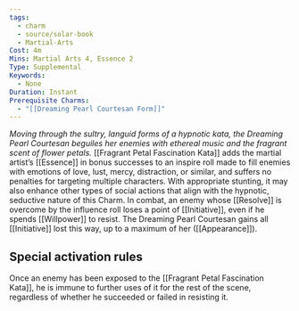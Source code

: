 ```yaml
---
tags:
  - charm
  - source/solar-book
  - Martial-Arts
Cost: 4m
Mins: Martial Arts 4, Essence 2
Type: Supplemental
Keywords:
  - None
Duration: Instant
Prerequisite Charms:
  - "[[Dreaming Pearl Courtesan Form]]"
---
```

*Moving through the sultry, languid forms of a hypnotic kata, the Dreaming Pearl Courtesan beguiles her enemies with ethereal music and the fragrant scent of flower petals.* 
[[Fragrant Petal Fascination Kata]] adds the martial artist’s [[Essence]] in bonus successes to an inspire roll made to fill enemies with emotions of love, lust, mercy, distraction, or similar, and suffers no penalties for targeting multiple characters. With appropriate stunting, it may also enhance other types of social actions that align with the hypnotic, seductive nature of this Charm. 
In combat, an enemy whose [[Resolve]] is overcome by the influence roll loses a point of [[Initiative]], even if he spends [[Willpower]] to resist. The Dreaming Pearl Courtesan gains all [[Initiative]] lost this way, up to a maximum of her ([[Appearance]]). 
## Special activation rules
Once an enemy has been exposed to the [[Fragrant Petal Fascination Kata]], he is immune to further uses of it for the rest of the scene, regardless of whether he succeeded or failed in resisting it.
